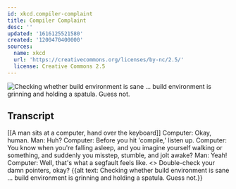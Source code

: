 ```yaml
---
id: xkcd.compiler-complaint
title: Compiler Complaint
desc: ''
updated: '1616125521580'
created: '1200470400000'
sources:
  name: xkcd
  url: 'https://creativecommons.org/licenses/by-nc/2.5/'
  license: Creative Commons 2.5
---
```

![Checking whether build environment is sane ... build environment is grinning and holding a spatula.  Guess not.](https://imgs.xkcd.com/comics/compiler_complaint.png)

## Transcript
[[A man sits at a computer, hand over the keyboard]]
Computer: Okay, human.
Man: Huh?
Computer: Before you hit 'compile,' listen up.
Computer: You know when you're falling asleep, and you imagine yourself walking or something, and suddenly you misstep, stumble, and jolt awake?
Man: Yeah!
Computer: Well, that's what a segfault feels like. <<Pause>> Double-check your damn pointers, okay?
{{alt text: Checking whether build environment is sane ... build environment is grinning and holding a spatula.  Guess not.}}
